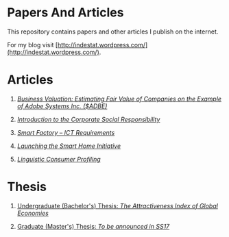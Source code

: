 # Papers And Articles

This repository contains papers and other articles I publish on the internet. 

For my blog visit [http://indestat.wordpress.com/](http://indestat.wordpress.com/).


# Articles

1. [*Business Valuation: Estimating Fair Value of Companies on the Example of Adobe Systems Inc. ($ADBE)*](http://dmpe.github.io/PapersAndArticles/BusinessValuationOfAdobe)

2. [*Introduction to the Corporate Social Responsibility*](http://dmpe.github.io/PapersAndArticles/IntroToCSR/)

3. [*Smart Factory – ICT Requirements*](https://dmpe.github.io/PapersAndArticles/ICTRequirementsOfSmartFactories/) 

4. [*Launching the Smart Home Initiative*](https://dmpe.github.io/PapersAndArticles/SmartHomeInitiative/)  

5. [*Linguistic Consumer Profiling*](https://dmpe.github.io/PapersAndArticles/)

# Thesis
1. [Undergraduate (Bachelor's) Thesis: *The Attractiveness Index of Global Economies*](http://dmpe.github.io/PapersAndArticles/thesis/)

2. [Graduate (Master's) Thesis: *To be announced in SS17*](http://dmpe.github.io/PapersAndArticles/)
